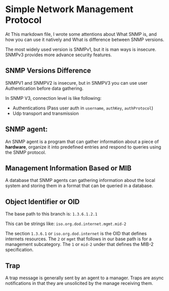 # Simple Network Management Protocol

At This markdown file, I wrote some attentions about What SNMP is, and how you
can use it natively and What is difference between SNMP versions.

The most widely used version is SNMPv1, but it is man ways is insecure. SNMPv3
provides more advance security features.

## SNMP Versions Difference

SNMPV1 and SNMPV2 is insecure, but in SNMPV3 you can use user Authentication
before data gathering.

In SNMP V3, connection level is like following:

- Authentications (Pass user auth in `username`, `authKey`, `authProtocol`)
- Udp transport and transmission

## SNMP agent:

An SNMP agent is a program that can gather information about a piece of
**hardware**, organize it into predefined entries and respond to queries using
the SNMP protocol.

## Management Information Based or MIB

A database that SNMP agents can gathering information about the local system and
storing them in a format that can be queried in a database.

## Object Identifier or OID

The base path to this branch is: `1.3.6.1.2.1`

This can be strings like: `iso.org.dod.internet.mgmt.mid-2`

The section `1.3.6.1` or `iso.org.dod.internet` is the OID that defines
internets resources. The `2` or `mgmt` that follows in our base path is for a
management subcategory. The `1` or `mid-2` under that defines the MIB-2
specification.

## Trap

A trap message is generally sent by an agent to a manager. Traps are async
notifications in that they are unsolicited by the manage receiving them.